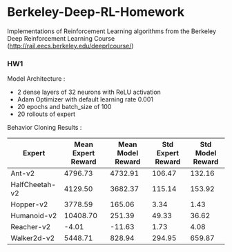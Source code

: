 # Berkeley-Deep-RL-Homework
Implementations of Reinforcement Learning algorithms from the Berkeley Deep Reinforcement Learning Course (http://rail.eecs.berkeley.edu/deeprlcourse/)

### HW1
Model Architecture :
- 2 dense layers of 32 neurons with ReLU activation
- Adam Optimizer with default learning rate 0.001
- 20 epochs and batch_size of 100
- 20 rollouts of expert

Behavior Cloning Results :

| Expert         | Mean Expert Reward | Mean Model Reward | Std Expert Reward | Std Model Reward |
|----------------|--------------------|-------------------|-------------------|------------------|
| Ant-v2         | 4796.73            | 4732.91           | 106.47            | 132.16           |
| HalfCheetah-v2 | 4129.50            | 3682.37           | 115.14            | 153.92           |
| Hopper-v2      | 3778.59            | 165.06            | 3.34              | 1.43             |
| Humanoid-v2    | 10408.70           | 251.39            | 49.33             | 36.62            |
| Reacher-v2     | -4.01              | -11.63            | 1.73              | 4.08             |
| Walker2d-v2    | 5448.71            | 828.94            | 294.95            | 659.87           |
